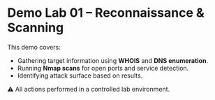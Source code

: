 # Demo Lab 01 – Reconnaissance & Scanning

This demo covers:
- Gathering target information using **WHOIS** and **DNS enumeration**.
- Running **Nmap scans** for open ports and service detection.
- Identifying attack surface based on results.

⚠️ All actions performed in a controlled lab environment.
